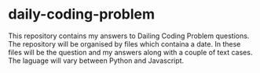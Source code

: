 # daily-coding-problem
This repository contains my answers to Dailing Coding Problem questions. The repository will be organised by files which containa a date. In these files will be the question and my answers along with a couple of text cases. The laguage will vary between Python and Javascript.